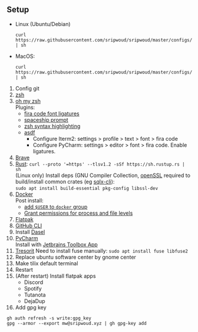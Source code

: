 ## Setup
- Linux (Ubuntu/Debian)
   ```shell
   curl https://raw.githubusercontent.com/sripwoud/sripwoud/master/configs/ubuntu/setup.sh | sh
   ```
- MacOS:
   ```shell
   curl https://raw.githubusercontent.com/sripwoud/sripwoud/master/configs/mac/setup.sh | sh
   ```

1. Config git
2. [zsh](https://github.com/ohmyzsh/ohmyzsh/wiki/Installing-ZSH)
3. [oh my zsh](https://github.com/ohmyzsh/ohmyzsh#basic-installation)  
  Plugins:  
    - [fira code font ligatures](https://github.com/tonsky/FiraCode/wiki/Linux-instructions#installing-with-a-package-manager)
    - [spaceship prompt](https://github.com/spaceship-prompt/spaceship-prompt#-installation)
    - [zsh syntax highlighting](https://github.com/zsh-users/zsh-syntax-highlighting/blob/master/INSTALL.md#oh-my-zsh)
    - [asdf](https://github.com/ohmyzsh/ohmyzsh/tree/master/plugins/asdf#installation)
      - Configure Iterm2: settings > profile > text > font > fira code
      - Configure PyCharm: settings > editor > font > fira code. Enable ligatures.
4. [Brave](https://brave.com/linux/#debian-ubuntu-mint)
5. [Rust](https://www.rust-lang.org/tools/install): `curl --proto '=https' --tlsv1.2 -sSf https://sh.rustup.rs | sh`  
   (Linux only) Install deps (GNU Compiler Collection, [openSSL]([openSSL](https://docs.rs/openssl/latest/openssl/#automatic)) required to build/install common crates (eg [sqlx-cli](https://github.com/launchbadge/sqlx/tree/main/sqlx-cli)):  
   `sudo apt install build-essential pkg-config libssl-dev`
6. [Docker](https://docs.docker.com/engine/install/ubuntu/)  
   Post install:
     - [add `$USER` to `docker` group](https://docs.docker.com/engine/install/linux-postinstall/)
     - [Grant permissions for process and file levels](https://intellij-support.jetbrains.com/hc/en-us/community/posts/360000172139-Docker-Unix-TCP-socket-with-unix-var-run-docker-sock-Permission-Denied)
7. [Flatpak](https://flatpak.org/setup/Ubuntu)
8. [GitHub CLI](https://github.com/cli/cli/blob/trunk/docs/install_linux.md)
9. Install [Dasel](https://github.com/TomWright/dasel)
10. [PyCharm](https://www.jetbrains.com/pycharm/download)  
    Install with [Jetbrains Toolbox App](https://www.jetbrains.com/de-de/toolbox-app/)
11. [Tresorit](https://tresorit.com/de/download)
     Need to install fuse manually: `sudo apt install fuse libfuse2`
12. Replace ubuntu software center by gnome center 
13. Make tilix default terminal
14. Restart
15. (After restart) Install flatpak apps
    - Discord
    - Spotify
    - Tutanota
    - DejaDup
16. Add gpg key
   ```shell
   gh auth refresh -s write:gpg_key
   gpg --armor --export mw@sripwoud.xyz | gh gpg-key add
   ```

